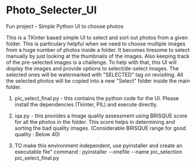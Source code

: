 # Photo_Selecter_UI
Fun project - Simple Python UI to choose photos

This is a TKinter based simple UI to select and sort out photos from a given folder. This is particulary helpful when we need to choose multiple images from a huge number of photos inside a folder. It becomes tiresome to select manually by just looking at the thumbnails of the images. Also keeping track of the pre-selected images is a challenge. To help with that, this UI will display the images and provide options to select/de-select images. The selected ones will be watermarked with "SELECTED" tag on revisiting.
All the selected photos will be copied into a new "Select" folder inside the main folder.

1. pic_select_final.py - this contains the python code for the UI. Please install the dependencies (Tkinter, PIL) and execute directly.
2. iqa.py - this provides a Image quality assessment using BRISQUE score for all the photos in the folder. This score helps in determining and sorting the bad quality images. (Considerable BRISQUE range for good quality : Below 40)

3. TO make this environment independent, use pyinstaller and create an executable file"
   command : pyinstaller --onefile --name pic_selection pic_select_final.py

